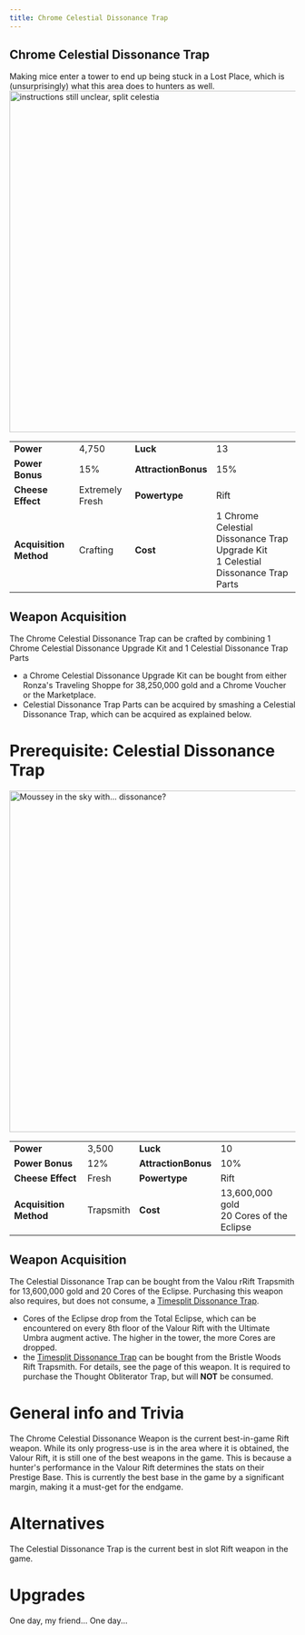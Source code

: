 ```yaml
---
title: Chrome Celestial Dissonance Trap
---
```


## Chrome Celestial Dissonance Trap

Making mice enter a tower to end up being stuck in a Lost Place, which is (unsurprisingly) what this area does to hunters as well.
<img src="/assets/images/weapons/ccdt.png" alt="instructions still unclear, split celestia" width="600">

|                        |                 |                     |                                                                                       |
| ---------------------- | --------------- | ------------------- | ------------------------------------------------------------------------------------- |
| **Power**              | 4,750           | **Luck**            | 13                                                                                    |
| **Power Bonus**        | 15%             | **AttractionBonus** | 15%                                                                                   |
| **Cheese Effect**      | Extremely Fresh | **Powertype**       | Rift                                                                                  |
| **Acquisition Method** | Crafting        | **Cost**            | 1 Chrome Celestial Dissonance Trap Upgrade Kit <br> 1 Celestial Dissonance Trap Parts |

## Weapon Acquisition

The Chrome Celestial Dissonance Trap can be crafted by combining 1 Chrome Celestial Dissonance Upgrade Kit and 1 Celestial Dissonance Trap Parts

- a Chrome Celestial Dissonance Upgrade Kit can be bought from either Ronza's Traveling Shoppe for 38,250,000 gold and a Chrome Voucher or the Marketplace.
- Celestial Dissonance Trap Parts can be acquired by smashing a Celestial Dissonance Trap, which can be acquired as explained below.

# Prerequisite: Celestial Dissonance Trap

<img src="/assets/images/weapons/cdt.png" alt="Moussey in the sky with... dissonance?" width="600">

|                        |           |                     |                                              |
| ---------------------- | --------- | ------------------- | -------------------------------------------- |
| **Power**              | 3,500     | **Luck**            | 10                                           |
| **Power Bonus**        | 12%       | **AttractionBonus** | 10%                                          |
| **Cheese Effect**      | Fresh     | **Powertype**       | Rift                                         |
| **Acquisition Method** | Trapsmith | **Cost**            | 13,600,000 gold <br> 20 Cores of the Eclipse |

## Weapon Acquisition

The Celestial Dissonance Trap can be bought from the Valou rRift Trapsmith for 13,600,000 gold and 20 Cores of the Eclipse. Purchasing this weapon also requires, but does not consume, a [ Timesplit Dissonance Trap](/weapons/rift/tdt).

- Cores of the Eclipse drop from the Total Eclipse, which can be encountered on every 8th floor of the Valour Rift with the Ultimate Umbra augment active. The higher in the tower, the more Cores are dropped.
- the [ Timesplit Dissonance Trap](/weapons/rift/tdt) can be bought from the Bristle Woods Rift Trapsmith. For details, see the page of this weapon. It is required to purchase the Thought Obliterator Trap, but will **NOT** be consumed.

# General info and Trivia

The Chrome Celestial Dissonance Weapon is the current best-in-game Rift weapon. While its only progress-use is in the area where it is obtained, the Valour Rift, it is still one of the best weapons in the game. This is because a hunter's performance in the Valour Rift determines the stats on their Prestige Base. This is currently the best base in the game by a significant margin, making it a must-get for the endgame.

# Alternatives

The Celestial Dissonance Trap is the current best in slot Rift weapon in the game.

# Upgrades

One day, my friend...
One day...
